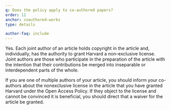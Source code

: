 ```yaml
---
q: Does the policy apply to co-authored papers?
order: 11
anchor: coauthored-works
type: details

author-faq: include
---
```


Yes. Each joint author of an article holds copyright in the article and, individually, has the authority to grant Harvard a non-exclusive license. Joint authors are those who participate in the preparation of the article with the intention that their contributions be merged into inseparable or interdependent parts of the whole.

If you are one of multiple authors of your article, you should inform your co-authors about the nonexclusive license in the article that you have granted Harvard under the Open Access Policy. If they object to the license and cannot be convinced it is beneficial, you should direct that a waiver for the article be granted.

